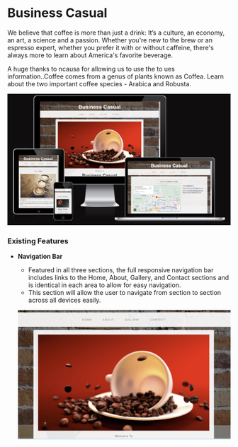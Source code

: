 # Business Casual

We believe that coffee is more than just a drink: It’s a culture, an economy, an art, a science and a passion. Whether you're new to the brew or an espresso expert, whether you prefer it with or without caffeine, there's always more to learn about America's favorite beverage.

A huge thanks to ncausa for allowing us to use the to ues information..Coffee comes from a genus of plants known as Coffea. Learn about the two important coffee species - Arabica and Robusta.


![Responsice Mockup](assets/img/shot%20.png)

### Existing Features


- __Navigation Bar__

   - Featured in all three sections, the full responsive navigation bar includes links to the Home, About, Gallery,  and Contact sections and is identical in each area to allow for easy navigation.
  - This section will allow the user to navigate from section to section across all devices easily.

  ![Nav Bar](assets/img/home.png)